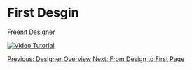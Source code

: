 # First Desgin

[Freenit Designer](https://designer.meka.rs/)

[![Video Tutorial](https://raw.githubusercontent.com/freenit-framework/frontend-tutorial/step/02/screenshot.png)](https://www.youtube.com/watch?v=l1CD-84fs8k&list=PLpeJ1COhO5ak9X3UE85mlFZrrIxiPynKy&index=2)

[Previous: Designer Overview](https://github.com/freenit-framework/frontend-tutorial/tree/step/01)
[Next: From Design to First Page](https://github.com/freenit-framework/frontend-tutorial/tree/step/03)
